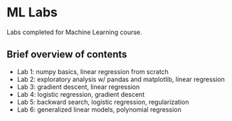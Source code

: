 # ML Labs
Labs completed for Machine Learning course. 

## Brief overview of contents
- Lab 1: numpy basics, linear regression from scratch
- Lab 2: exploratory analysis w/ pandas and matplotlib, linear regression
- Lab 3: gradient descent, linear regression
- Lab 4: logistic regression, gradient descent
- Lab 5: backward search, logistic regression, regularization
- Lab 6: generalized linear models, polynomial regression
